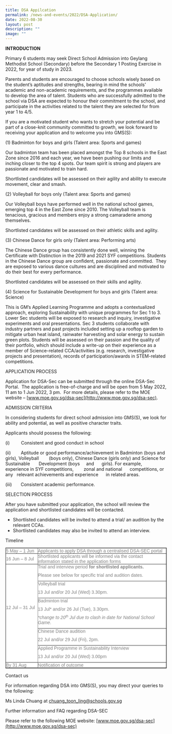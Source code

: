 ```yaml
---
title: DSA Appilcation
permalink: /news-and-events/2022/DSA-Application/
date: 2022-08-30
layout: post
description: ""
image: ""
---
```

**INTRODUCTION**

Primary 6 students may seek Direct School Admission into Geylang Methodist School (Secondary) before the Secondary 1 Posting Exercise in 2022, for year of study in 2023.

Parents and students are encouraged to choose schools wisely based on the student’s aptitudes and strengths, bearing in mind the schools’ academic and non-academic requirements, and the programmes available to develop the area of talent. Students who are successfully admitted to the school via DSA are expected to honour their commitment to the school, and participate in the activities related to the talent they are selected for from year 1 to 4/5.

If you are a motivated student who wants to stretch your potential and be part of a close-knit community committed to growth, we look forward to receiving your application and to welcome you into GMS(S):

(1) Badminton for boys and girls (Talent area: Sports and games)

Our badminton team has been placed amongst the Top 8 schools in the East Zone since 2016 and each year, we have been pushing our limits and inching closer to the top 4 spots. Our team spirit is strong and players are passionate and motivated to train hard.

Shortlisted candidates will be assessed on their agility and ability to execute movement, clear and smash.

(2) Volleyball for boys only (Talent area: Sports and games)

Our Volleyball boys have performed well in the national school games, emerging top 4 in the East Zone since 2010. The Volleyball team is tenacious, gracious and members enjoy a strong camaraderie among themselves.

Shortlisted candidates will be assessed on their athletic skills and agility.

(3) Chinese Dance for girls only (Talent area: Performing arts)

The Chinese Dance group has consistently done well, winning the Certificate with Distinction in the 2019 and 2021 SYF competitions. Students in the Chinese Dance group are confident, passionate and committed.  They are exposed to various dance cultures and are disciplined and motivated to do their best for every performance.

Shortlisted candidates will be assessed on their skills and agility.

(4) Science for Sustainable Development for boys and girls (Talent area: Science)

This is GM’s Applied Learning Programme and adopts a contextualized approach, exploring Sustainability with unique programmes for Sec 1 to 3. Lower Sec students will be exposed to research and inquiry, investigative experiments and oral presentations. Sec 3 students collaborate with industry partners and past projects included setting up a rooftop garden to mitigate urban heat island, rainwater harvesting and solar energy to sustain green plots. Students will be assessed on their passion and the quality of their portfolio, which should include a write-up on their experience as a member of Science-related CCA/activities (e.g. research, investigative projects and presentation), records of participation/awards in STEM-related competitions.

APPLICATION PROCESS

Application for DSA-Sec can be submitted through the online DSA-Sec Portal.  The application is free-of-charge and will be open from 5 May 2022, 11 am to 1 Jun 2022, 3 pm.  For more details, please refer to the MOE website – [www.moe.gov.sg/dsa-sec](http://www.moe.gov.sg/dsa-sec).

ADMISSION CRITERIA

In considering students for direct school admission into GMS(S), we look for ability and potential, as well as positive character traits.

Applicants should possess the following:

(i)         Consistent and good conduct in school

(ii)        Aptitude or good performance/achievement in Badminton (boys and girls), Volleyball        (boys only), Chinese Dance (girls only) and Science for Sustainable       Development (boys     and      girls). For example, experience in SYF competitions,        zonal and national      competitions, or any   relevant achievements and experience      in related areas.

(iii)       Consistent academic performance.

SELECTION PROCESS

After you have submitted your application, the school will review the application and shortlisted candidates will be contacted.

*   Shortlisted candidates will be invited to attend a trial/ an audition by the relevant CCAs.
*   Shortlisted candidates may also be invited to attend an interview.

Timeline

<table border="1" style="box-sizing: border-box; border-collapse: collapse; border-spacing: 0px; background-color: rgb(255, 255, 255); color: rgb(128, 128, 128); font-family: Helvetica, Verdana, Arial, sans-serif; font-size: 14px; font-style: normal; font-variant-ligatures: normal; font-variant-caps: normal; font-weight: 400; letter-spacing: normal; orphans: 2; text-align: start; text-transform: none; white-space: normal; widows: 2; word-spacing: 0px; -webkit-text-stroke-width: 0px; text-decoration-thickness: initial; text-decoration-style: initial; text-decoration-color: initial;"><tbody style="box-sizing: border-box;"><tr style="box-sizing: border-box;"><td width="118" style="box-sizing: border-box; padding: 0px;">5 May – 1 Jun</td><td width="483" style="box-sizing: border-box; padding: 0px;">Applicants to apply DSA through a centralised DSA-SEC portal</td></tr><tr style="box-sizing: border-box;"><td width="118" style="box-sizing: border-box; padding: 0px;">16 Jun – 8 Jul</td><td width="483" style="box-sizing: border-box; padding: 0px;">Shortlisted applicants will be informed via the contact information stated in the application forms</td></tr><tr style="box-sizing: border-box;"><td rowspan="5" width="118" style="box-sizing: border-box; padding: 0px;">12 Jul – 31 Jul<p style="box-sizing: border-box; margin: 0px 0px 10px;"></p><p style="box-sizing: border-box; margin: 0px 0px 10px;">&nbsp;</p></td><td width="483" style="box-sizing: border-box; padding: 0px;">Trial and interview period<span>&nbsp;</span><strong style="box-sizing: border-box; font-weight: bold;">for shortlisted applicants.</strong><p style="box-sizing: border-box; margin: 0px 0px 10px;"></p><p style="box-sizing: border-box; margin: 0px 0px 10px;">Please see below for specific trial and audition dates.</p></td></tr><tr style="box-sizing: border-box;"><td width="483" style="box-sizing: border-box; padding: 0px;">Volleyball trial<p style="box-sizing: border-box; margin: 0px 0px 10px;"></p><p style="box-sizing: border-box; margin: 0px 0px 10px;">13 Jul and/or 20 Jul (Wed) 3.30pm.</p></td></tr><tr style="box-sizing: border-box;"><td width="483" style="box-sizing: border-box; padding: 0px;">Badminton trial<p style="box-sizing: border-box; margin: 0px 0px 10px;"></p><p style="box-sizing: border-box; margin: 0px 0px 10px;">13 Jul* and/or 26 Jul (Tue), 3.30pm.</p><p style="box-sizing: border-box; margin: 0px 0px 10px;"><em style="box-sizing: border-box;">*change to 20<sup style="box-sizing: border-box; font-size: 10.5px; line-height: 0; position: relative; vertical-align: baseline; top: -0.5em;">th</sup><span>&nbsp;</span>Jul due to clash in date for National School Game.</em></p></td></tr><tr style="box-sizing: border-box;"><td width="483" style="box-sizing: border-box; padding: 0px;">Chinese Dance audition<p style="box-sizing: border-box; margin: 0px 0px 10px;"></p><p style="box-sizing: border-box; margin: 0px 0px 10px;">22 Jul and/or 29 Jul (Fri), 2pm.</p></td></tr><tr style="box-sizing: border-box;"><td width="483" style="box-sizing: border-box; padding: 0px;">Applied Programme in Sustainability Interview<p style="box-sizing: border-box; margin: 0px 0px 10px;"></p><p style="box-sizing: border-box; margin: 0px 0px 10px;">13 Jul and/or 20 Jul (Wed) 3.00pm</p></td></tr><tr style="box-sizing: border-box;"><td width="118" style="box-sizing: border-box; padding: 0px;">By 31 Aug</td><td width="483" style="box-sizing: border-box; padding: 0px;">Notification of outcome</td></tr></tbody></table>

Contact us

For information regarding DSA into GMS(S), you may direct your queries to the following:

Ms Linda Chuang at [chuang\_toon\_ling@schools.gov.sg](mailto:chuang_toon_ling@schools.gov.sg)

Further information and FAQ regarding DSA-SEC

Please refer to the following MOE website: [www.moe.gov.sg/dsa-sec](http://www.moe.gov.sg/dsa-sec)